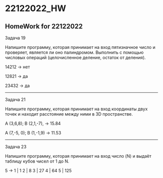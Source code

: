 # 22122022_HW
HomeWork for 22122022
------------
Задача 19

Напишите программу, которая принимает на вход пятизначное число и проверяет, является ли оно палиндромом.
Выполнить с помощью числовых операций (целочисленное деление, остаток от деления).

14212 -> нет

12821 -> да

23432 -> да

------------
Задача 21

Напишите программу, которая принимает на вход координаты двух точек и находит расстояние между ними в 3D пространстве.

A (3,6,8); B (2,1,-7), -> 15.84

A (7,-5, 0); B (1,-1,9) -> 11.53

------------
Задача 23

Напишите программу, которая принимает на вход число (N) и выдаёт таблицу кубов чисел от 1 до N.

5 ->
1 | 1
2 | 8
3 | 27
4 | 64
5 | 125
